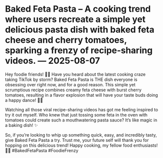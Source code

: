 # Baked Feta Pasta – A cooking trend where users recreate a simple yet delicious pasta dish with baked feta cheese and cherry tomatoes, sparking a frenzy of recipe-sharing videos. — 2025-08-07

Hey foodie friends! 🍝🧀 Have you heard about the latest cooking craze taking TikTok by storm? Baked Feta Pasta is THE dish everyone is obsessing over right now, and for a good reason. This simple yet scrumptious recipe combines creamy feta cheese with burst cherry tomatoes, resulting in a flavor explosion that will have your taste buds doing a happy dance! 🤤💃

Watching all those viral recipe-sharing videos has got me feeling inspired to try it out myself. Who knew that just tossing some feta in the oven with tomatoes could create such a mouthwatering pasta sauce? It’s like magic in a baking dish! ✨

So, if you’re looking to whip up something quick, easy, and incredibly tasty, give Baked Feta Pasta a try. Trust me, your future self will thank you for hopping on this delicious trend! Happy cooking, my fellow food enthusiasts! 🌟🍅 #BakedFetaPasta #FoodieFrenzy